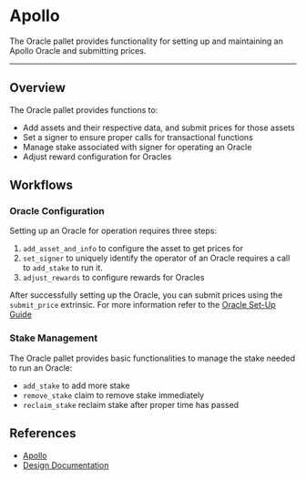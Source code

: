 # Apollo

The Oracle pallet provides functionality for setting up and maintaining an Apollo Oracle and submitting prices.

---

## Overview

The Oracle pallet provides functions to:
- Add assets and their respective data, and submit prices for those assets
- Set a signer to ensure proper calls for transactional functions
- Manage stake associated with signer for operating an Oracle
- Adjust reward configuration for Oracles

## Workflows

### Oracle Configuration

Setting up an Oracle for operation requires three steps:
1. `add_asset_and_info` to configure the asset to get prices for
2. `set_signer` to uniquely identify the operator of an Oracle requires a call to `add_stake` to run it.
3. `adjust_rewards` to configure rewards for Oracles

After successfully setting up the Oracle, you can submit prices using the `submit_price` extrinsic.
For more information refer to the [Oracle Set-Up Guide](https://docs.composable.finance/developer-guides/oracle-set-up-guide/oracle-set-up-guide.html)

### Stake Management

The Oracle pallet provides basic functionalities to manage the stake needed to run an Oracle:
- `add_stake` to add more stake
- `remove_stake` claim to remove stake immediately
- `reclaim_stake` reclaim stake after proper time has passed

## References

- [Apollo](https://docs.composable.finance/products/apollo-overview.html)
- [Design Documentation](https://github.com/ComposableFi/composable/blob/main/frame/oracle/design/design.md)
